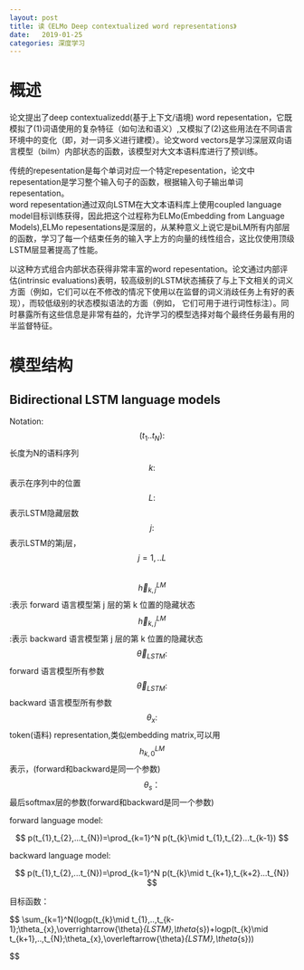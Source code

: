 ```yaml
---
layout: post
title: 读《ELMo Deep contextualized word representations》
date:   2019-01-25
categories: 深度学习
---  
```


# 概述  

论文提出了deep contextualizedd(基于上下文/语境) word repesentation，它既模拟了(1)词语使用的复杂特征（如句法和语义）,又模拟了(2)这些用法在不同语言环境中的变化（即，对一词多义进行建模）。论文word vectors是学习深层双向语言模型（bilm）内部状态的函数，该模型对大文本语料库进行了预训练。  

传统的repesentation是每个单词对应一个特定repesentation，论文中repesentation是学习整个输入句子的函数，根据输入句子输出单词repesentation。     
word repesentation通过双向LSTM在大文本语料库上使用coupled language model目标训练获得，因此把这个过程称为ELMo(Embedding from Language Models),ELMo repesentations是深层的，从某种意义上说它是biLM所有内部层的函数，学习了每一个结束任务的输入字上方的向量的线性组合，这比仅使用顶级LSTM层显著提高了性能。   

以这种方式组合内部状态获得非常丰富的word repesentation。论文通过内部评估(intrinsic evaluations)表明，较高级别的LSTM状态捕获了与上下文相关的词义方面（例如，它们可以在不修改的情况下使用以在监督的词义消歧任务上有好的表现），而较低级别的状态模拟语法的方面（例如， 它们可用于进行词性标注）。同时暴露所有这些信息是非常有益的，允许学习的模型选择对每个最终任务最有用的半监督特征。

# 模型结构  

## Bidirectional LSTM language models 

Notation:    
$$(t_{1}..t_{N}):$$长度为N的语料序列      
$$k:$$表示在序列中的位置    
$$L:$$表示LSTM隐藏层数    
$$j:$$表示LSTM的第j层，$$j=1,..L$$    
$$\overrightarrow{h}_{k,j}^{LM}$$:表示 forward 语言模型第 j 层的第 k 位置的隐藏状态     
$$\overleftarrow{h}_{k,j}^{LM}$$:表示 backward 语言模型第 j 层的第 k 位置的隐藏状态     
$$\overrightarrow{\theta}_{LSTM}:$$forward 语言模型所有参数    
$$\overleftarrow{\theta}_{LSTM}:$$backward 语言模型所有参数    
$$\theta_{x} :$$token(语料) representation,类似embedding matrix,可以用$$h_{k,0}^{LM}$$表示，(forward和backward是同一个参数)   
$$\theta_{s}：$$最后softmax层的参数(forward和backward是同一个参数)   

forward language model:   

$$
p(t_{1},t_{2},...t_{N})=\prod_{k=1}^N p(t_{k}\mid t_{1},t_{2}...t_{k-1})
$$

backward language model:   

$$
p(t_{1},t_{2},...t_{N})=\prod_{k=1}^N p(t_{k}\mid t_{k+1},t_{k+2}...t_{N})
$$  

目标函数：  

$$
\sum_{k=1}^N(logp(t_{k}\mid t_{1},..,t_{k-1};\theta_{x},\overrightarrow{\theta}_{LSTM},\theta_{s})+logp(t_{k}\mid t_{k+1},..,t_{N};\theta_{x},\overleftarrow{\theta}_{LSTM},\theta_{s}))

$$



